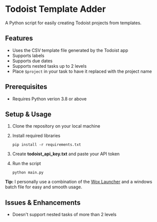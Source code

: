 # Todoist Template Adder

A Python script for easily creating Todoist projects from templates.

## Features

- Uses the CSV template file generated by the Todoist app
- Supports labels
- Supports due dates
- Supports nested tasks up to 2 levels
- Place `$project` in your task to have it replaced with the project name

## Prerequisites

- Requires Python verion 3.8 or above

## Setup & Usage

1. Clone the repository on your local machine

2. Install required libraries

   ```
   pip install -r requirements.txt
   ```

3. Create **todoist_api_key.txt** and paste your API token

4. Run the script

   ```
   python main.py
   ```

**Tip:** I personally use a combination of the [Wox Launcher](http://www.wox.one/) and a windows batch file for easy and smooth usage.

## Issues & Enhancements

- Doesn't support nested tasks of more than 2 levels
